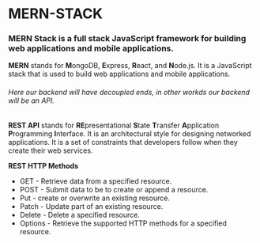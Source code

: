# MERN-STACK

### MERN Stack is a full stack JavaScript framework for building web applications and mobile applications.

**MERN** stands for **M**ongoDB, **E**xpress, **R**eact, and **N**ode.js. It is a JavaScript stack that is used to build web applications and mobile applications.

###### Here our backend will have decoupled ends, in other workds our backend will be an API.

**REST API** stands for **RE**presentational **S**tate **T**ransfer **A**pplication **P**rogramming **I**nterface. It is an architectural style for designing networked applications. It is a set of constraints that developers follow when they create their web services.

**REST HTTP Methods**

- GET - Retrieve data from a specified resource.
- POST - Submit data to be to create or append a resource.
- Put - create or overwrite an existing resource.
- Patch - Update part of an existing resource.
- Delete - Delete a specified resource.
- Options - Retrieve the supported HTTP methods for a specified resource.



